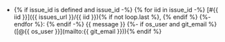 * {% if issue_id is defined and issue_id -%}
{% for iid in issue_id -%}
[#{{ iid }}]({{ issues_url }}/{{ iid }}){% if not loop.last %}, {% endif %}
{%- endfor %}: {% endif -%}
{{ message }}
{%- if os_user and git_email %} ([@{{ os_user }}](mailto:{{ git_email }})){% endif %}  


